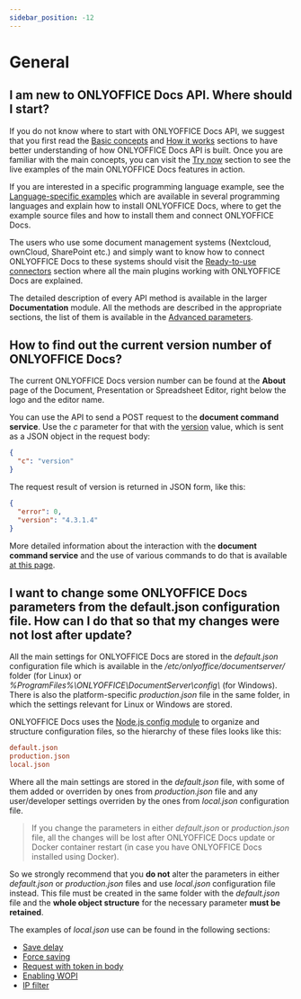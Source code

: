 ```yaml
---
sidebar_position: -12
---
```


# General

## I am new to ONLYOFFICE Docs API. Where should I start?

If you do not know where to start with ONLYOFFICE Docs API, we suggest that you first read the [Basic concepts](../../get-started/basic-concepts.md) and [How it works](../../get-started/how-it-works/how-it-works.md) sections to have better understanding of how ONLYOFFICE Docs API is built. Once you are familiar with the main concepts, you can visit the [Try now](../../get-started/try-docs/try-docs.md) section to see the live examples of the main ONLYOFFICE Docs features in action.

If you are interested in a specific programming language example, see the [Language-specific examples](../../get-started/language-specific-examples/language-specific-examples.md) which are available in several programming languages and explain how to install ONLYOFFICE Docs, where to get the example source files and how to install them and connect ONLYOFFICE Docs.

The users who use some document management systems (Nextcloud, ownCloud, SharePoint etc.) and simply want to know how to connect ONLYOFFICE Docs to these systems should visit the [Ready-to-use connectors](../../get-started/ready-to-use-connectors/nextcloud-integration.md) section where all the main plugins working with ONLYOFFICE Docs are explained.

The detailed description of every API method is available in the larger **Documentation** module. All the methods are described in the appropriate sections, the list of them is available in the [Advanced parameters](../../usage-api/advanced-parameters.md).

## How to find out the current version number of ONLYOFFICE Docs?

The current ONLYOFFICE Docs version number can be found at the **About** page of the Document, Presentation or Spreadsheet Editor, right below the logo and the editor name.

You can use the API to send a POST request to the ****document command service****. Use the *c* parameter for that with the [version](../../additional-api/command-service/version.md) value, which is sent as a JSON object in the request body:

  ``` json
  {
    "c": "version"
  }
  ```

The request result of version is returned in JSON form, like this:

  ``` json
  {
    "error": 0,
    "version": "4.3.1.4"
  }
  ```

More detailed information about the interaction with the **document command service** and the use of various commands to do that is available [at this page](../../additional-api/command-service/command-service.md).

## I want to change some ONLYOFFICE Docs parameters from the default.json configuration file. How can I do that so that my changes were not lost after update?

All the main settings for ONLYOFFICE Docs are stored in the *default.json* configuration file which is available in the */etc/onlyoffice/documentserver/* folder (for Linux) or *%ProgramFiles%\ONLYOFFICE\DocumentServer\config\\* (for Windows). There is also the platform-specific *production.json* file in the same folder, in which the settings relevant for Linux or Windows are stored.

ONLYOFFICE Docs uses the [Node.js config module](https://www.npmjs.com/package/config) to organize and structure configuration files, so the hierarchy of these files looks like this:

  ``` ini
  default.json
  production.json
  local.json
  ```

Where all the main settings are stored in the *default.json* file, with some of them added or overriden by ones from *production.json* file and any user/developer settings overriden by the ones from *local.json* configuration file.

> If you change the parameters in either *default.json* or *production.json* file, all the changes will be lost after ONLYOFFICE Docs update or Docker container restart (in case you have ONLYOFFICE Docs installed using Docker).

So we strongly recommend that you **do not** alter the parameters in either *default.json* or *production.json* files and use *local.json* configuration file instead. This file must be created in the same folder with the *default.json* file and the **whole object structure** for the necessary parameter **must be retained**.

The examples of *local.json* use can be found in the following sections:

- [Save delay](../../get-started/how-it-works/saving-file.md#save-delay)
- [Force saving](../../get-started/how-it-works/saving-file.md#force-saving)
- [Request with token in body](../../additional-api/signature/request/token-in-body.md)
- [Enabling WOPI](../../using-wopi/overview.md#enabling-wopi)
- [IP filter](../../using-wopi/overview.md#ip-filter)
